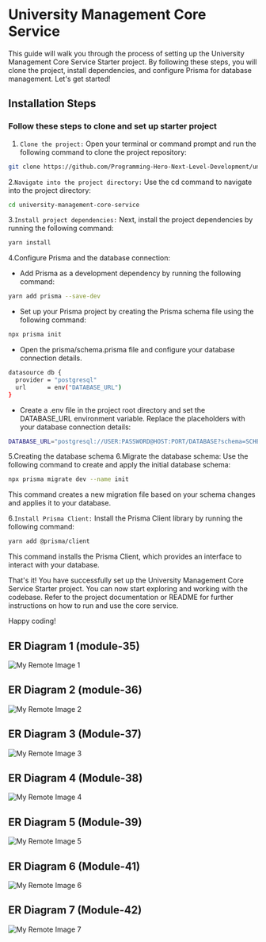 # University Management Core Service

This guide will walk you through the process of setting up the University Management Core Service Starter project. By following these steps, you will clone the project, install dependencies, and configure Prisma for database management. Let's get started!

## Installation Steps

### Follow these steps to clone and set up starter project

1. `Clone the project:` Open your terminal or command prompt and run the following command to clone the project repository:

```bash
git clone https://github.com/Programming-Hero-Next-Level-Development/university-management-core-service-starter.git university-management-core-service
```

2.`Navigate into the project directory:` Use the cd command to navigate into the project directory:

```bash
cd university-management-core-service
```

3.`Install project dependencies:` Next, install the project dependencies by running the following command:

```bash
yarn install
```

4.Configure Prisma and the database connection:

- Add Prisma as a development dependency by running the following command:

```bash
yarn add prisma --save-dev
```

- Set up your Prisma project by creating the Prisma schema file using the following command:

```bash
npx prisma init
```

- Open the prisma/schema.prisma file and configure your database connection details.

```bash
datasource db {
  provider = "postgresql"
  url      = env("DATABASE_URL")
}
```

- Create a .env file in the project root directory and set the DATABASE_URL environment variable. Replace the placeholders with your database connection details:

```bash
DATABASE_URL="postgresql://USER:PASSWORD@HOST:PORT/DATABASE?schema=SCHEMA"
```

5.Creating the database schema
6.Migrate the database schema: Use the following command to create and apply the initial database schema:

```bash
npx prisma migrate dev --name init
```

This command creates a new migration file based on your schema changes and applies it to your database.

6.`Install Prisma Client:` Install the Prisma Client library by running the following command:

```bash
yarn add @prisma/client
```

This command installs the Prisma Client, which provides an interface to interact with your database.

That's it! You have successfully set up the University Management Core Service Starter project. You can now start exploring and working with the codebase. Refer to the project documentation or README for further instructions on how to run and use the core service.

Happy coding!

## ER Diagram 1 (module-35)

![My Remote Image 1](https://i.ibb.co/Ln2FttV/university-management-core-service-module-1.png?dl=0)

## ER Diagram 2 (module-36)

![My Remote Image 2](https://i.ibb.co/tJ4nt6T/Screenshot-2023-08-20-at-7-32-11-PM.png?dl=0)

## ER Diagram 3 (Module-37)

![My Remote Image 3](https://i.ibb.co/DV7Jwd8/university-management-core-service-Page-2-drawio.png?dl=0)

## ER Diagram 4 (Module-38)

![My Remote Image 4](https://i.ibb.co/x6yMTbh/module-38.png?dl=0)

## ER Diagram 5 (Module-39)

![My Remote Image 5](https://i.ibb.co/NVrkHG7/university-management-core-service-Page-1-drawio.png?dl=0)

## ER Diagram 6 (Module-41)

![My Remote Image 6](https://i.ibb.co/fN9SVSG/module-41-drawio.png?dl=0)

## ER Diagram 7 (Module-42)

![My Remote Image 7](https://i.ibb.co/bFmMStC/module-42-drawio.png?dl=0)
